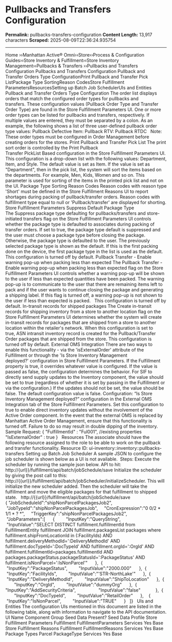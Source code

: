 # Pullbacks and Transfers Configuration

**Permalink:** pullbacks-transfers-configuration
**Content Length:** 13,917 characters
**Scraped:** 2025-08-09T22:36:24.935754

---

Home &rsaquo;&rsaquo;Manhattan Active® Omni&rsaquo;&rsaquo;Store&rsaquo;&rsaquo;Process & Configuration Guides&rsaquo;&rsaquo;Store Inventory & Fulfillment&rsaquo;&rsaquo;Store Inventory Management&rsaquo;&rsaquo;Pullbacks & Transfers ››Pullbacks and Transfers Configuration Pullbacks and&nbsp;Transfers Configuration Pullback&nbsp;and Transfer&nbsp;Orders Type ConfigurationPrint Pullback and Transfer Pick ListPackage Type SortingReason CodesStore Fulfillment ParametersResourcesSetting up Batch Job SchedulerUIs and Entities Pullback&nbsp;and Transfer&nbsp;Orders Type Configuration The order list displays orders that match the configured order types for pullbacks and transfers.&nbsp;These configuration values (Pullback Order Type and Transfer Order Type) are found in the Store Fulfillment&nbsp;Parameters UI. One or more order types can be listed for pullbacks and transfers, respectively. If multiple values are entered, they must be separated by a colon. As an example, the following shows a list of three&nbsp;user-defined pullback order type values: Pullback Defective Item: Pullback RTV: Pullback RTDC &nbsp; Note: These order types must be configured in Order Management before creating&nbsp;orders for the stores. Print Pullback and Transfer Pick List The print sort order is controlled by the&nbsp;Print Pullback Transfer&nbsp;PickList&nbsp;Based&nbsp;configuration in the Store Fulfillment Parameters UI. This&nbsp;configuration&nbsp;is a drop-down list with the following&nbsp;values: Department, Item, and Style. The default value is set as Item. If the value is set as "Department", then in the pick list, the system will sort the items based on the departments. For example,&nbsp;Men, Kids, Women&nbsp;and so on. This parameter is used for sorting of the&nbsp;items in the printed pick list and not on the UI. Package Type Sorting Reason Codes Reason codes with reason type 'Short' must&nbsp;be defined in the Store Fulfillment Reasons UI to report shortages during packing of pullback/transfer orders. Reason codes with fulfillment type equal to null&nbsp;or 'Pullback/transfer' are displayed for shorting. Store Fulfillment Parameters Suppress Default Package Type The&nbsp;Suppress&nbsp;package type defaulting for&nbsp;pullbacks/transfers&nbsp;and store-initiated transfers&nbsp;flag&nbsp;on the Store Fulfillment Parameters&nbsp;UI controls whether the package type is defaulted to associates during packing of transfer orders. If set to true, the package type default is suppressed&nbsp;and the user must choose a package type before closing the package. Otherwise, the package type is defaulted to the user. The previously selected package type is shown as the default. If this is the first packing done on the device, the first package type in the list is used as the default. This configuration is turned off&nbsp;by default. Pullback Transfer - Enable warning pop-up when packing less than expected The&nbsp;Pullback Transfer - Enable warning pop-up when packing less than expected&nbsp;flag&nbsp;on the Store Fulfillment Parameters&nbsp;UI controls whether a warning pop-up will be shown to the user if less than expected quantities have been packed. The warning pop-up is to communicate to the user that there are remaining items left to pack and if the user wants to continue closing the package and generating a shipping label. If this flag is turned off, a warning pop-up is not shown to the user if&nbsp;less than expected is packed.&nbsp;&nbsp; This configuration is turned off&nbsp;by default. In-transit records for shipped packages The&nbsp;Create in-transit records for shipping inventory from a store to another location&nbsp;flag on the Store Fulfillment Parameters UI determines&nbsp;whether the system will&nbsp;create in-transit records for packages that are shipped from a store to another location within the retailer's network.&nbsp;When this configuration is set to true,&nbsp;ASN intransit inventory record is&nbsp;created for the Pullback/Transfer Order&nbsp;packages that are shipped from the store. This configuration is turned off&nbsp;by default. External OMS Integration There are two ways to enable this functionality - via the 'isExternalOrder' attribute of the Fulfillment or through the&nbsp;'Is Store Inventory Management deployed?'&nbsp;configuration in Store Fulfillment Parameters. If&nbsp;the&nbsp;Fulfillment property is true, it overrides whatever value is configured. If the value is passed as false, the configuration determines the behavior. For SIF to directly send supply updates to the Inventory component, the value should be set to true (regardless of whether it is set by passing in the Fulfillment or via the configuration.) If the updates should not be set, the value should be false. The default configuration value is false. Configuration: “Is Store Inventory Management deployed?” configuration in the&nbsp;External OMS Integration&nbsp;tab of the&nbsp;Store Fulfillment Parameters. Set this configuration to true to enable direct inventory updates without the involvement of the Active Order component. In the event that the external OMS is replaced by Manhattan Active Order Management, ensure that this functionality is turned off. Failure to do so may result in double dipping of the inventory. Sample Request: { "FulfillmentId" : "Ful001", //existing properties "IsExternalOrder" : true } &nbsp; Resources The associate should have the following resource&nbsp;assigned to the role to be able to work on the pullback and transfer functionality. Resource ID:&nbsp;ui-inventory::inventory::pullbacks-transfers Setting up Batch Job Scheduler A sample JSON to configure the job scheduler is shown below as a&nbsp;UI is not available.&nbsp; Steps: Execute the scheduler by running the sample json&nbsp;below. API to hit: http://{url}}/fulfillment/api/batch/jobSchedule/save Initialize the scheduler by giving the post call to this: http://{{url}}/fulfillment/api/batch/jobScheduler/initializeScheduler. This will initialize the new scheduler added. Then the scheduler will take the fulfillment and move the eligible&nbsp;packages for that fulfillment to shipped state. &nbsp; http://{{url}}/fulfillment/api/batch/jobSchedule/save {&nbsp;"JobScheduleId":"shipNonParcelPackagesJob2", &nbsp;"JobTypeId":"shipNonParcelPackagesJob",&nbsp; &nbsp; &nbsp;"CronExpression":"0 0/2 * 1/1 * ? *",&nbsp; &nbsp; &nbsp;"TriggerKey":"shipNonParcelPackagesJob2",&nbsp; &nbsp; &nbsp;"JobParameters":[&nbsp; &nbsp; &nbsp; {&nbsp; &nbsp; &nbsp; &nbsp; &nbsp;"InputKey":"QueryString", &nbsp;"InputValue":"SELECT DISTINCT fulfillment.fulfillmentId from FulfillmentEntity fulfillment JOIN fulfillment.packagesList packages where fulfillment.shipFromLocationId in (:FacilityIds) AND fulfillment.deliveryMethodId=':DeliveryMethodId' AND fulfillment.docTypeId=':DocTypeId' AND fulfillment.orgId=':OrgId' AND fulfillment.fulfillmentId=packages.fulfillmentId AND packages.packageStatus.packageStatusId=':PackageStatus' AND fulfillment.isNonParcel=':IsNonParcel'"&nbsp; &nbsp; &nbsp; }, &nbsp;{&nbsp; &nbsp; &nbsp; &nbsp; &nbsp;"InputKey":"PackageStatus",&nbsp; &nbsp; &nbsp; &nbsp; &nbsp;"InputValue":"2000.000"&nbsp; &nbsp; &nbsp; }, &nbsp;{&nbsp; &nbsp; &nbsp; &nbsp; &nbsp;"InputKey":"FacilityIds",&nbsp; &nbsp; &nbsp; &nbsp; &nbsp;"InputValue":"'STR-NorthLake'"&nbsp; &nbsp; &nbsp; }, &nbsp;{&nbsp; &nbsp; &nbsp; &nbsp; &nbsp;"InputKey":"DeliveryMethodId",&nbsp; &nbsp; &nbsp; &nbsp; &nbsp;"InputValue":"ShipToLocation"&nbsp; &nbsp; &nbsp; }, &nbsp;{&nbsp; &nbsp; &nbsp; &nbsp; &nbsp;"InputKey":"OrgId",&nbsp; &nbsp; &nbsp; &nbsp; &nbsp;"InputValue":"dummyOrg"&nbsp; &nbsp; &nbsp; }, &nbsp;{&nbsp; "InputKey":"AddSecurityCriteria",&nbsp; &nbsp; &nbsp; &nbsp; &nbsp; &nbsp; &nbsp; &nbsp; &nbsp; "InputValue":"false"&nbsp; &nbsp; &nbsp; &nbsp; &nbsp; &nbsp; }, &nbsp;{&nbsp; &nbsp; &nbsp; &nbsp; &nbsp;"InputKey":"DocTypeId",&nbsp; &nbsp; &nbsp; &nbsp; &nbsp;"InputValue":"RetailOrder"&nbsp; &nbsp; &nbsp; },&nbsp;&nbsp; &nbsp;{&nbsp; &nbsp; &nbsp; &nbsp; &nbsp;"InputKey":"IsNonParcel",&nbsp; &nbsp; &nbsp; &nbsp; &nbsp;"InputValue":"TRUE"&nbsp; &nbsp; &nbsp; }&nbsp; &nbsp;]} &nbsp; UIs and Entities The configuration UIs mentioned in this document are listed in the following table,&nbsp;along with information to&nbsp;navigate&nbsp;to the API documentation. UI Name Component Group Seed Data Present? Seed Data Profile Store Fulfillment Parameters Fulfillment FulfillmentParameters Services Yes Base Store Fulfillment Reasons Fulfillment FulfillmentReasons Services Yes Base Package Types Parcel PackageType Services Yes Base